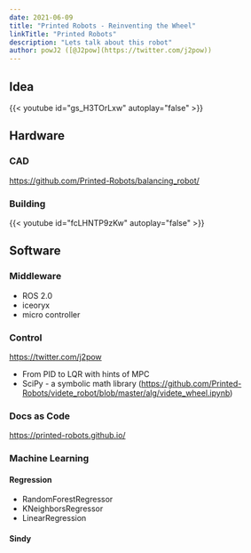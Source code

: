 ```yaml
---
date: 2021-06-09
title: "Printed Robots - Reinventing the Wheel"
linkTitle: "Printed Robots"
description: "Lets talk about this robot"
author: powJ2 ([@J2pow](https://twitter.com/j2pow))
---
```


## Idea

{{< youtube id="gs_H3TOrLxw" autoplay="false" >}}

## Hardware

### CAD

https://github.com/Printed-Robots/balancing_robot/

### Building

{{< youtube id="fcLHNTP9zKw" autoplay="false" >}}

## Software

### Middleware

- ROS 2.0
- iceoryx
- micro controller

### Control

https://twitter.com/j2pow

- From PID to LQR with hints of MPC
- SciPy - a symbolic math library (https://github.com/Printed-Robots/videte_robot/blob/master/alg/videte_wheel.ipynb)

### Docs as Code

https://printed-robots.github.io/

### Machine Learning

#### Regression

- RandomForestRegressor
- KNeighborsRegressor
- LinearRegression

#### Sindy



